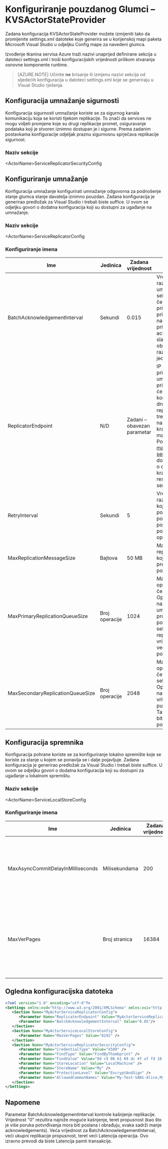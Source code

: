 <properties
   pageTitle="Pregled konfiguracije Azure servisa tkanina pouzdanog Glumci KVSActorStateProvider | Microsoft Azure"
   description="Informirajte se o konfiguriranju tkanina servisa Azure s praćenjem stanja Glumci vrste KVSActorStateProvider."
   services="Service-Fabric"
   documentationCenter=".net"
   authors="sumukhs"
   manager="timlt"
   editor=""/>

<tags
   ms.service="Service-Fabric"
   ms.devlang="dotnet"
   ms.topic="article"
   ms.tgt_pltfrm="NA"
   ms.workload="NA"
   ms.date="09/20/2016"
   ms.author="sumukhs"/>

# <a name="configuring-reliable-actors--kvsactorstateprovider"></a>Konfiguriranje pouzdanog Glumci – KVSActorStateProvider
Zadana konfiguracija KVSActorStateProvider možete izmijeniti tako da promijenite settings.xml datoteke koje generira se u korijenskoj mapi paketa Microsoft Visual Studio u odjeljku Config mape za navedeni glumca.

Izvođenje tkanina servisa Azure traži nazivi unaprijed definirane sekcija u datoteci settings.xml i troši konfiguracijskih vrijednosti prilikom stvaranja osnovne komponente runtime.

>[AZURE.NOTE] Učinite **ne** brisanje ili izmjenu nazivi sekcija od sljedećih konfiguracija u datoteci settings.xml koje se generiraju u Visual Studio rješenja.

## <a name="replicator-security-configuration"></a>Konfiguracija umnažanje sigurnosti
Konfiguracija sigurnosti umnažanje koriste se za sigurnog kanala komunikaciju koja se koristi tijekom replikacije. To znači da services ne mogu vidjeti promjene koje su drugi replikacije promet, osiguravanje podataka koji je stvoren iznimno dostupan je i sigurne.
Prema zadanim postavkama konfiguracije odjeljak praznu sigurnosnu sprječava replikacije sigurnost.

### <a name="section-name"></a>Naziv sekcije
&lt;ActorName&gt;ServiceReplicatorSecurityConfig

## <a name="replicator-configuration"></a>Konfiguriranje umnažanje
Konfiguracija umnažanje konfigurirati umnažanje odgovorna za podnošenje stanje glumca stanje davatelja iznimno pouzdan.
Zadana konfiguracija je generirao predložak za Visual Studio i trebali biste suffice. U ovom se odjeljku govori o dodatna konfiguracija koji su dostupni za ugađanje na umnažanje.

### <a name="section-name"></a>Naziv sekcije
&lt;ActorName&gt;ServiceReplicatorConfig

### <a name="configuration-names"></a>Konfiguriranje imena

|Ime|Jedinica|Zadana vrijednost|Napomene|
|----|----|-------------|-------|
|BatchAcknowledgementInterval|Sekundi|0.015|Vremensko razdoblje za koje umnažanje na sekundarnom čekanje nakon primanja operacije prije slanja natrag na potvrđivanje u primarni. Drugi acknowledgements slati za operacije obrađuju u tom razdoblju šalju kao jedan odgovor.|
|ReplicatorEndpoint|N/D|Zadani – obavezan parametar|IP adresa i priključaka kojima umnažanje primarni/sekundarni će se koristiti za komunikaciju s drugim replicators replike skupa. To trebalo da upućuje na TCP resursa krajnje točke u manifestu servisa. Pogledajte [manifesta resursi za servisnu](service-fabric-service-manifest-resources.md) potražite dodatne informacije o definiranju krajnjoj točki resursa u manifestu servisa. |
|RetryInterval|Sekundi|5|Vremensko razdoblje nakon kojeg se umnažanje ponovno prenosi poruke ako se pojavljuje se potvrđivanje za operaciju.|
|MaxReplicationMessageSize|Bajtova|50 MB|Maksimalna veličina replikacije podataka koji se mogu prenijeti u jednu poruku.|
|MaxPrimaryReplicationQueueSize|Broj operacije|1024|Maksimalan broj operacije u redu čekanja za primarni. Operacija oslobodi nakon primarni umnažanje prima programa potvrđivanje iz sekundarne replicators. Ta vrijednost mora biti veći od 64 i na potenciju broja 2.|
|MaxSecondaryReplicationQueueSize|Broj operacije|2048|Maksimalan broj operacije u redu čekanja za sekundarne. Operacija oslobodi nakon toga stanje vrlo je dostupan putem postojanost. Ta vrijednost mora biti veći od 64 i na potenciju broja 2.|

## <a name="store-configuration"></a>Konfiguracija spremnika
Konfiguracija pohrane koriste se za konfiguriranje lokalno spremište koje se koriste za stanje u kojem se ponavlja se i dalje pojavljuje.
Zadana konfiguracija je generirao predložak za Visual Studio i trebali biste suffice. U ovom se odjeljku govori o dodatna konfiguracija koji su dostupni za ugađanje u lokalnom spremištu.

### <a name="section-name"></a>Naziv sekcije
&lt;ActorName&gt;ServiceLocalStoreConfig

### <a name="configuration-names"></a>Konfiguriranje imena

|Ime|Jedinica|Zadana vrijednost|Napomene|
|----|----|-------------|-------|
|MaxAsyncCommitDelayInMilliseconds|Milisekundama|200|Postavlja najviše grupnog slanja promjena intervala za pamti durable lokalno spremište.|
|MaxVerPages|Broj stranica|16384|Maksimalni broj verzije stranice u lokalnoj pohranite baze podataka. Određuje najveći je broj preostala transakcije.|

## <a name="sample-configuration-file"></a>Ogledna konfiguracijska datoteka

```xml
<?xml version="1.0" encoding="utf-8"?>
<Settings xmlns:xsd="http://www.w3.org/2001/XMLSchema" xmlns:xsi="http://www.w3.org/2001/XMLSchema-instance" xmlns="http://schemas.microsoft.com/2011/01/fabric">
   <Section Name="MyActorServiceReplicatorConfig">
      <Parameter Name="ReplicatorEndpoint" Value="MyActorServiceReplicatorEndpoint" />
      <Parameter Name="BatchAcknowledgementInterval" Value="0.05"/>
   </Section>
   <Section Name="MyActorServiceLocalStoreConfig">
      <Parameter Name="MaxVerPages" Value="8192" />
   </Section>
   <Section Name="MyActorServiceReplicatorSecurityConfig">
      <Parameter Name="CredentialType" Value="X509" />
      <Parameter Name="FindType" Value="FindByThumbprint" />
      <Parameter Name="FindValue" Value="9d c9 06 b1 69 dc 4f af fd 16 97 ac 78 1e 80 67 90 74 9d 2f" />
      <Parameter Name="StoreLocation" Value="LocalMachine" />
      <Parameter Name="StoreName" Value="My" />
      <Parameter Name="ProtectionLevel" Value="EncryptAndSign" />
      <Parameter Name="AllowedCommonNames" Value="My-Test-SAN1-Alice,My-Test-SAN1-Bob" />
   </Section>
</Settings>
```
## <a name="remarks"></a>Napomene

Parametar BatchAcknowledgementInterval kontrole kašnjenje replikacije. Vrijednost "0" rezultira najniže moguće kašnjenje, teret propusnost (kao što je više poruka potvrđivanja mora biti poslana i obrađuju, svaka sadrži manje acknowledgements).
Veća vrijednost za BatchAcknowledgementInterval, veći ukupni replikacije propusnost, teret veći Latencija operacija. Ovo izravno prevodi da biste Latencija pamti transakcije.

